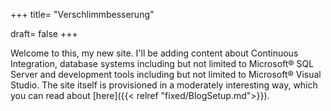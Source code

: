 +++
title=  "Verschlimmbesserung"

draft=  false
+++

Welcome to this, my new site. I'll be adding content about Continuous Integration, database systems including but not limited to Microsoft® SQL Server and development tools including but not limited to Microsoft® Visual Studio. The site itself is provisioned in a moderately interesting way, which you can read about [here]({{< relref "fixed/BlogSetup.md">}}).